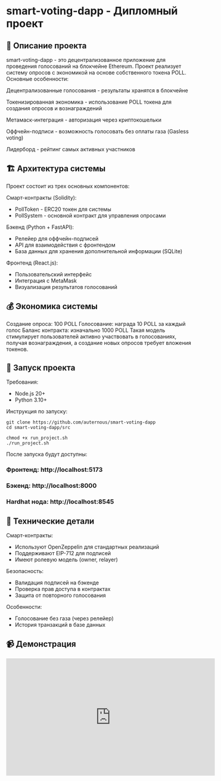 # smart-voting-dapp - Дипломный проект
## 📌 Описание проекта
smart-voting-dapp - это децентрализованное приложение для проведения голосований на блокчейне Ethereum. Проект реализует систему опросов с экономикой на основе собственного токена POLL. Основные особенности:

Децентрализованные голосования - результаты хранятся в блокчейне

Токенизированная экономика - использование POLL токена для создания опросов и вознаграждений

Метамаск-интеграция - авторизация через криптокошельки

Оффчейн-подписи - возможность голосовать без оплаты газа (Gasless voting)

Лидерборд - рейтинг самых активных участников

## 🏗 Архитектура системы
Проект состоит из трех основных компонентов:

Смарт-контракты (Solidity):

- PollToken - ERC20 токен для системы
- PollSystem - основной контракт для управления опросами

Бэкенд (Python + FastAPI):

- Релейер для оффчейн-подписей
- API для взаимодействия с фронтендом
- База данных для хранения дополнительной информации (SQLite)

Фронтенд (React.js):

- Пользовательский интерфейс
- Интеграция с MetaMask
- Визуализация результатов голосований

## 💰 Экономика системы
Создание опроса: 100 POLL
Голосование: награда 10 POLL за каждый голос
Баланс контракта: изначально 1000 POLL
Такая модель стимулирует пользователей активно участвовать в голосованиях, получая вознаграждения, а создание новых опросов требует вложения токенов.

## 🚀 Запуск проекта
Требования:

- Node.js 20+
- Python 3.10+

Инструкция по запуску:

```
git clone https://github.com/auternous/smart-voting-dapp
cd smart-voting-dapp/src

chmod +x run_project.sh
./run_project.sh
```

После запуска будут доступны:

### Фронтенд: http://localhost:5173

### Бэкенд: http://localhost:8000

### Hardhat нода: http://localhost:8545

## 🔧 Технические детали

Смарт-контракты:

- Используют OpenZeppelin для стандартных реализаций
- Поддерживают EIP-712 для подписей
- Имеют ролевую модель (owner, relayer)

Безопасность:

- Валидация подписей на бэкенде
- Проверка прав доступа в контрактах
- Защита от повторного голосования

Особенности:

- Голосование без газа (через релейер)
- История транзакций в базе данных

## 📹 Демонстрация

<iframe width="560" height="315" src="https://www.youtube.com/embed/f5XUSGi5HgI?si=cgMbOwnpIc6-fHUi" title="YouTube video player" frameborder="0" allow="accelerometer; autoplay; clipboard-write; encrypted-media; gyroscope; picture-in-picture; web-share" referrerpolicy="strict-origin-when-cross-origin" allowfullscreen></iframe>

